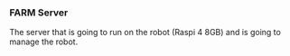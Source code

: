### FARM Server

The server that is going to run on the robot (Raspi 4 8GB) and is going to manage the robot.
